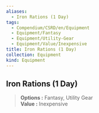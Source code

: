 ```yaml
---
aliases:
  - Iron Rations (1 Day)
tags:
  - Compendium/CSRD/en/Equipment
  - Equipment/Fantasy
  - Equipment/Utility-Gear
  - Equipment/Value/Inexpensive
title: Iron Rations (1 Day)
collection: Equipment
kind: Equipment
---
```

## Iron Rations (1 Day)  
  
>  
> **Options :** Fantasy, Utility Gear  
> **Value :** Inexpensive
